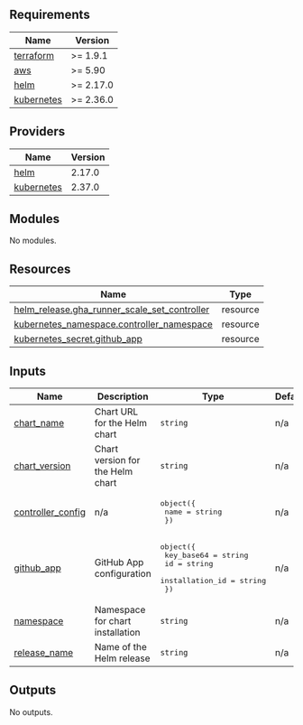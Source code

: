 <!-- BEGIN_TF_DOCS -->
## Requirements

| Name | Version |
|------|---------|
| <a name="requirement_terraform"></a> [terraform](#requirement\_terraform) | >= 1.9.1 |
| <a name="requirement_aws"></a> [aws](#requirement\_aws) | >= 5.90 |
| <a name="requirement_helm"></a> [helm](#requirement\_helm) | >= 2.17.0 |
| <a name="requirement_kubernetes"></a> [kubernetes](#requirement\_kubernetes) | >= 2.36.0 |

## Providers

| Name | Version |
|------|---------|
| <a name="provider_helm"></a> [helm](#provider\_helm) | 2.17.0 |
| <a name="provider_kubernetes"></a> [kubernetes](#provider\_kubernetes) | 2.37.0 |

## Modules

No modules.

## Resources

| Name | Type |
|------|------|
| [helm_release.gha_runner_scale_set_controller](https://registry.terraform.io/providers/hashicorp/helm/latest/docs/resources/release) | resource |
| [kubernetes_namespace.controller_namespace](https://registry.terraform.io/providers/hashicorp/kubernetes/latest/docs/resources/namespace) | resource |
| [kubernetes_secret.github_app](https://registry.terraform.io/providers/hashicorp/kubernetes/latest/docs/resources/secret) | resource |

## Inputs

| Name | Description | Type | Default | Required |
|------|-------------|------|---------|:--------:|
| <a name="input_chart_name"></a> [chart\_name](#input\_chart\_name) | Chart URL for the Helm chart | `string` | n/a | yes |
| <a name="input_chart_version"></a> [chart\_version](#input\_chart\_version) | Chart version for the Helm chart | `string` | n/a | yes |
| <a name="input_controller_config"></a> [controller\_config](#input\_controller\_config) | n/a | <pre>object({<br/>    name = string<br/>  })</pre> | n/a | yes |
| <a name="input_github_app"></a> [github\_app](#input\_github\_app) | GitHub App configuration | <pre>object({<br/>    key_base64      = string<br/>    id              = string<br/>    installation_id = string<br/>  })</pre> | n/a | yes |
| <a name="input_namespace"></a> [namespace](#input\_namespace) | Namespace for chart installation | `string` | n/a | yes |
| <a name="input_release_name"></a> [release\_name](#input\_release\_name) | Name of the Helm release | `string` | n/a | yes |

## Outputs

No outputs.
<!-- END_TF_DOCS -->
